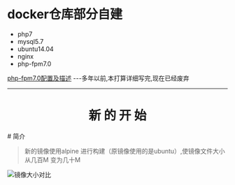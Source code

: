 # docker仓库部分自建

* php7
* mysql5.7
* ubuntu14.04
* nginx
* php-fpm7.0

[php-fpm7.0配置及描述](https://hub.docker.com/r/muyong/php7.0-fpm/) ---多年以前,本打算详细写完,现在已经废弃

---
<h1 align="center">新 的 开 始</h1>
# 简介

> 新的镜像使用alpine 进行构建（原镜像使用的是ubuntu）,使镜像文件大小从几百M 变为几十M

![镜像大小对比](https://s2.ax1x.com/2019/07/12/ZfKFx0.png "镜像大小的对比")